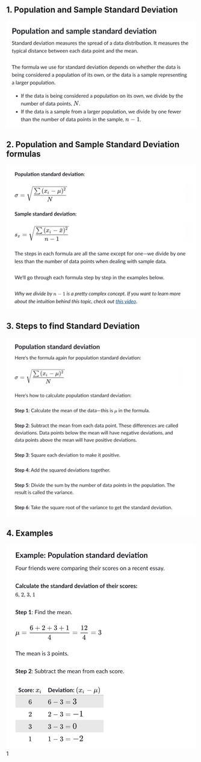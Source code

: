 ## 1. Population and Sample Standard Deviation
![](population-sample-standard-deviation-1.png)

## 2. Population and Sample Standard Deviation formulas
![](population-sample-standard-deviation-2.png)

## 3. Steps to find Standard Deviation
![](sd-steps.png)

## 4. Examples
![](example-1.png)
1[](example-2.png)
